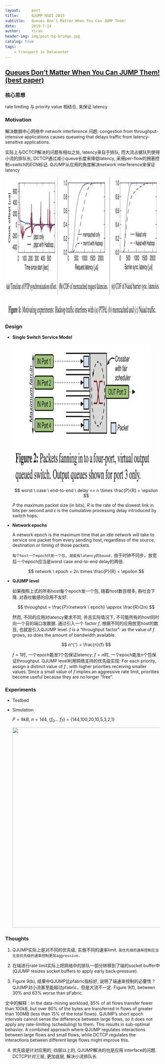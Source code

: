 ```yaml
---
layout:     post
title:      QJUMP NSDI 2015
subtitle:   Queues Don’t Matter When You Can JUMP Them!
date:       2019-7-14
author:     Yiran
header-img: img/post-bg-bridge.jpg
catalog: true
tags:
    - Transport in Datacenter
---
```


## [Queues Don’t Matter When You Can JUMP Them! (best paper)](https://www.cl.cam.ac.uk/research/srg/netos/qjump/pubs/2015-nsdi-qjump.pdf)


### 核心思想

rate limiting 与 priority value 相结合, 来保证 latency


### Motivation

解决数据中心网络中 network interference 问题: congestion from throughput-intensive applications causes queueing that delays traffic from latency-sensitive applications. 

实际上与DCTCP解决的问题有相似之处, latency来自于排队, 而大流占据队列使得小流的排队长, DCTCP通过减小queue长度来降低latency, 采用per-flow的拥塞控制+switch的ECN标记. QJUMP从应用的角度解决network interference来保证latency

<img width="650" height="450" src="/img/post-qjump-1.png"/>


### Design

- **Single Switch Service Model**

  <img width="450" height="450" src="/img/post-qjump-2.png"/>

  $$
  worst \ case \ end-to-end \ delay  <= n \times \frac{P}{R} + \epsilon
  $$

  $P$ the maximum packet size (in bits), $R$ is the rate of the slowest link in bits per second and $\epsilon$ is the cumulative processing delay introduced by switch hops.


- **Network epochs**

  A network epoch is the maximum time that an idle network will take to service one packet from every sending host, regardless of the source, destination or timing of those packets. 

  ```每个host一个epoch只发一个包, 就能有latency的bound.``` 由于时钟不同步，放宽后一个epoch应当是worst case end-to-end delay的两倍.

  $$
  network \ epoch  = 2n \times \frac{P}{R} + \epsilon
  $$


- **QJUMP level**

  如果按照上式的所有host每个epoch发一个包, 随着host数目增多, 吞吐会下降. 对吞吐敏感的应用不友好.

  $$
  throughput = \frac{P}{network \ epoch} \approx \frac{R}{2n}
  $$


  然而, 不同的应用对latency要求不同, 并且实际情况下, 不可能所有的host同时向一个目的端口发数据. 通过引入一个 factor $f$, 根据不同的应用放宽host的数目, 也就是引入QJUMP level. $f$ is a “throughput factor”: as the value of $f$ grows, so does the amount of bandwidth available.

  $$
  n^{'} = \frac{n}{f}
  $$

  $f = 1$时, 一个epoch能发1个包保证latency; $f = n$时, 一个epoch能发$n$个包保证throughput. QJUMP level利用网络支持的优先级实现: For each priority, assign a distinct value of $f$ , with higher priorities receiving smaller values. Since a small value of $f$ implies an aggressive rate limit, priorities become useful because they are no longer “free”.


### Experiments
- Testbed
- Simulation

  $P = 9kB$, $n = 144$, {$f_{0}$... $f_{7}$} = {144,100,20,10,5,3,2,1}

  <img width="750" height="650" src="/img/post-qjump-3.png"/>


### Thoughts

1. QJUMP实际上是对不同的优先级, 实施不同的速率limit. ```高优先级的速率控制应当比低优先级的速率控制更加aggressive.``` 

2. 在端进行rate limit实际上把网络中的排队一部分转移到了端的socket buffer中 (QJUMP resizes socket buffers to apply early back-pressure).

3. Figure 9(b), 结果中QJUMP比pfabric指标好, 说明了端速率控制的必要性？QJUMP对小流甚至能超过pfabric，但是大流不一定. Figure 9(f), between $30\%$
and $63\%$ worse than pFabric. 

文中的解释：In the data-mining workload, 85% of all flows transfer fewer than 100kB, but over 80% of the bytes are transferred in flows of greater than 100MB (less than 15% of the total flows). QJUMP’s short epoch intervals cannot sense the difference between large flows, so it does not apply any rate-limiting (scheduling) to them. This results in sub-optimal behavior. A combined approach where QJUMP regulates interactions between large flows and small flows, while DCTCP regulates the interactions between different large flows might improve this.

4. 优先级是针对应用的, 四层以上的, QJUMP解决的也是应用 interface的问题. DCTCP针对三层, 更加底层, 解决小流排队长





